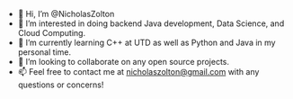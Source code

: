 - 👋 Hi, I’m @NicholasZolton
- 👀 I’m interested in doing backend Java development, Data Science, and Cloud Computing.
- 🌱 I’m currently learning C++ at UTD as well as Python and Java in my personal time.
- 💞️ I’m looking to collaborate on any open source projects.
- 📫 Feel free to contact me at nicholaszolton@gmail.com with any questions or concerns!
